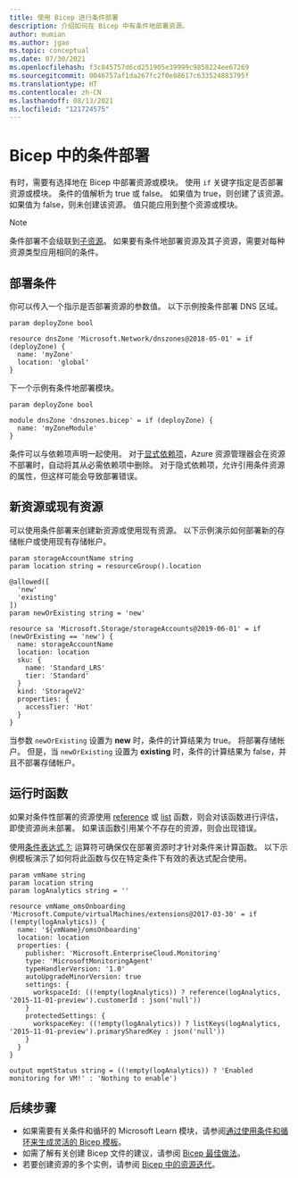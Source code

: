 ```yaml
---
title: 使用 Bicep 进行条件部署
description: 介绍如何在 Bicep 中有条件地部署资源。
author: mumian
ms.author: jgao
ms.topic: conceptual
ms.date: 07/30/2021
ms.openlocfilehash: f3c845757d6cd251905e39999c9858224ee67269
ms.sourcegitcommit: 0046757af1da267fc2f0e88617c633524883795f
ms.translationtype: HT
ms.contentlocale: zh-CN
ms.lasthandoff: 08/13/2021
ms.locfileid: "121724575"
---
```

# <a name="conditional-deployment-in-bicep"></a>Bicep 中的条件部署

有时，需要有选择地在 Bicep 中部署资源或模块。 使用 `if` 关键字指定是否部署资源或模块。 条件的值解析为 true 或 false。 如果值为 true，则创建了该资源。 如果值为 false，则未创建该资源。 值只能应用到整个资源或模块。

> [!NOTE]
> 条件部署不会级联到[子资源](child-resource-name-type.md)。 如果要有条件地部署资源及其子资源，需要对每种资源类型应用相同的条件。

## <a name="deploy-condition"></a>部署条件

你可以传入一个指示是否部署资源的参数值。 以下示例按条件部署 DNS 区域。

```bicep
param deployZone bool

resource dnsZone 'Microsoft.Network/dnszones@2018-05-01' = if (deployZone) {
  name: 'myZone'
  location: 'global'
}
```

下一个示例有条件地部署模块。

```bicep
param deployZone bool

module dnsZone 'dnszones.bicep' = if (deployZone) {
  name: 'myZoneModule'
}
```

条件可以与依赖项声明一起使用。 对于[显式依赖项](resource-declaration.md#set-resource-dependencies)，Azure 资源管理器会在资源不部署时，自动将其从必需依赖项中删除。 对于隐式依赖项，允许引用条件资源的属性，但这样可能会导致部署错误。

## <a name="new-or-existing-resource"></a>新资源或现有资源

可以使用条件部署来创建新资源或使用现有资源。 以下示例演示如何部署新的存储帐户或使用现有存储帐户。

```bicep
param storageAccountName string
param location string = resourceGroup().location

@allowed([
  'new'
  'existing'
])
param newOrExisting string = 'new'

resource sa 'Microsoft.Storage/storageAccounts@2019-06-01' = if (newOrExisting == 'new') {
  name: storageAccountName
  location: location
  sku: {
    name: 'Standard_LRS'
    tier: 'Standard'
  }
  kind: 'StorageV2'
  properties: {
    accessTier: 'Hot'
  }
}
```

当参数 `newOrExisting` 设置为 **new** 时，条件的计算结果为 true。 将部署存储帐户。 但是，当 `newOrExisting` 设置为 **existing** 时，条件的计算结果为 false，并且不部署存储帐户。

## <a name="runtime-functions"></a>运行时函数

如果对条件性部署的资源使用 [reference](./bicep-functions-resource.md#reference) 或 [list](./bicep-functions-resource.md#list) 函数，则会对该函数进行评估，即使资源尚未部署。 如果该函数引用某个不存在的资源，则会出现错误。

使用[条件表达式 ?:](./operators-logical.md#conditional-expression--) 运算符可确保仅在部署资源时才针对条件来计算函数。 以下示例模板演示了如何将此函数与仅在特定条件下有效的表达式配合使用。

```bicep
param vmName string
param location string
param logAnalytics string = ''

resource vmName_omsOnboarding 'Microsoft.Compute/virtualMachines/extensions@2017-03-30' = if (!empty(logAnalytics)) {
  name: '${vmName}/omsOnboarding'
  location: location
  properties: {
    publisher: 'Microsoft.EnterpriseCloud.Monitoring'
    type: 'MicrosoftMonitoringAgent'
    typeHandlerVersion: '1.0'
    autoUpgradeMinorVersion: true
    settings: {
      workspaceId: ((!empty(logAnalytics)) ? reference(logAnalytics, '2015-11-01-preview').customerId : json('null'))
    }
    protectedSettings: {
      workspaceKey: ((!empty(logAnalytics)) ? listKeys(logAnalytics, '2015-11-01-preview').primarySharedKey : json('null'))
    }
  }
}

output mgmtStatus string = ((!empty(logAnalytics)) ? 'Enabled monitoring for VM!' : 'Nothing to enable')
```

## <a name="next-steps"></a>后续步骤

* 如果需要有关条件和循环的 Microsoft Learn 模块，请参阅[通过使用条件和循环来生成灵活的 Bicep 模板](/learn/modules/build-flexible-bicep-templates-conditions-loops/)。
* 如需了解有关创建 Bicep 文件的建议，请参阅 [Bicep 最佳做法](best-practices.md)。
* 若要创建资源的多个实例，请参阅 [Bicep 中的资源迭代](loop-resources.md)。
